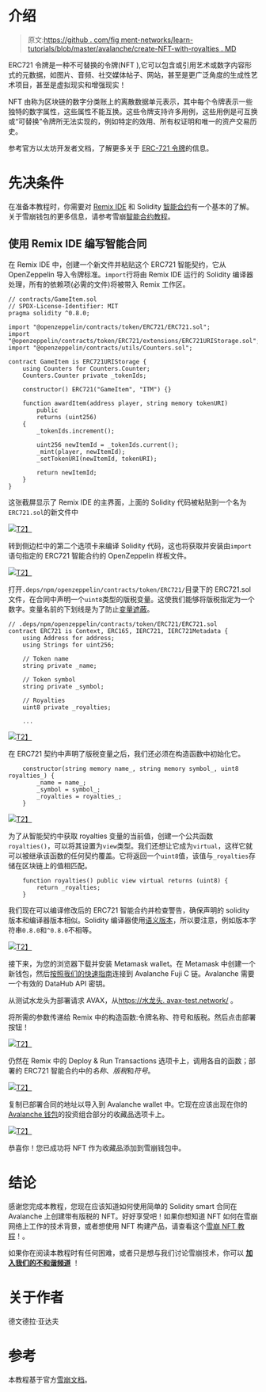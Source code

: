 # 介绍

> 原文:[https://github . com/fig ment-networks/learn-tutorials/blob/master/avalanche/create-NFT-with-royalties . MD](https://github.com/figment-networks/learn-tutorials/blob/master/avalanche/create-nft-with-royalties.md)

ERC721 令牌是一种不可替换的令牌(NFT ),它可以包含或引用艺术或数字内容形式的元数据，如图片、音频、社交媒体帖子、网站，甚至是更广泛角度的生成性艺术项目，甚至是虚拟现实和增强现实！

NFT 由称为区块链的数字分类账上的离散数据单元表示，其中每个令牌表示一些独特的数字属性，这些属性不能互换。这些令牌支持许多用例，这些用例是可互换或“可替换”令牌所无法实现的，例如特定的效用、所有权证明和唯一的资产交易历史。

参考官方以太坊开发者文档，了解更多关于 [ERC-721 令牌](https://ethereum.org/en/developers/docs/standards/tokens/erc-721/)的信息。

# 先决条件

在准备本教程时，你需要对 [Remix IDE](https://remix.ethereum.org/) 和 Solidity [智能合约](https://solidity-by-example.org/)有一个基本的了解。关于雪崩钱包的更多信息，请参考雪崩[智能合约教程](https://learn.figment.io/tutorials/deploy-a-smart-contract-on-avalanche-using-remix-and-metamask)。

## 使用 Remix IDE 编写智能合同

在 Remix IDE 中，创建一个新文件并粘贴这个 ERC721 智能契约，它从 OpenZeppelin 导入令牌标准。`import`行将由 Remix IDE 运行的 Solidity 编译器处理，所有的依赖项(必需的文件)将被带入 Remix 工作区。

```
// contracts/GameItem.sol
// SPDX-License-Identifier: MIT
pragma solidity ^0.8.0;

import "@openzeppelin/contracts/token/ERC721/ERC721.sol";
import "@openzeppelin/contracts/token/ERC721/extensions/ERC721URIStorage.sol";
import "@openzeppelin/contracts/utils/Counters.sol";

contract GameItem is ERC721URIStorage {
    using Counters for Counters.Counter;
    Counters.Counter private _tokenIds;

    constructor() ERC721("GameItem", "ITM") {}

    function awardItem(address player, string memory tokenURI)
        public
        returns (uint256)
    {
        _tokenIds.increment();

        uint256 newItemId = _tokenIds.current();
        _mint(player, newItemId);
        _setTokenURI(newItemId, tokenURI);

        return newItemId;
    }
}
```

这张截屏显示了 Remix IDE 的主界面，上面的 Solidity 代码被粘贴到一个名为`ERC721.sol`的新文件中

[![](../Images/c47c2066533e13e1eb57b1a85dbdbabe.png)T2】](https://github.com/figment-networks/learn-tutorials/raw/master/assets/create-ERC721-contract.png)

转到侧边栏中的第二个选项卡来编译 Solidity 代码，这也将获取并安装由`import`语句指定的 ERC721 智能合约的 OpenZeppelin 样板文件。

[![](../Images/c71113cd274f10f4f3306aa44f4b9a2a.png)T2】](https://github.com/figment-networks/learn-tutorials/raw/master/assets/compile-and-install-deps.png)

打开`.deps/npm/openzeppelin/contracts/token/ERC721/`目录下的 ERC721.sol 文件，在合同中声明一个`uint8`类型的版税变量。这使我们能够将版税指定为一个数字。变量名前的下划线是为了防止[变量遮蔽](https://en.wikipedia.org/wiki/Variable_shadowing)。

```
// .deps/npm/openzeppelin/contracts/token/ERC721/ERC721.sol
contract ERC721 is Context, ERC165, IERC721, IERC721Metadata {
    using Address for address;
    using Strings for uint256;

    // Token name
    string private _name;

    // Token symbol
    string private _symbol;

    // Royalties
    uint8 private _royalties;

    ...
```

[![](../Images/20f9a42cd0e7f2c09aefbafead280ff9.png)T2】](https://github.com/figment-networks/learn-tutorials/raw/master/assets/add-royalties-ERC721.png)

在 ERC721 契约中声明了版税变量之后，我们还必须在构造函数中初始化它。

```
    constructor(string memory name_, string memory symbol_, uint8 royalties_) {
        _name = name_;
        _symbol = symbol_;
        _royalties = royalties_;
    }
```

[![](../Images/2b9f8d13919634aaeb594342293f0270.png)T2】](https://github.com/figment-networks/learn-tutorials/raw/master/assets/initialize-royalties-ERC721.png)

为了从智能契约中获取 royalties 变量的当前值，创建一个公共函数`royalties()`，可以将其设置为`view`类型。我们还想让它成为`virtual`，这样它就可以被继承该函数的任何契约覆盖。它将返回一个`uint8`值，该值与`_royalties`存储在区块链上的值相匹配。

```
    function royalties() public view virtual returns (uint8) {
        return _royalties;
    }
```

我们现在可以编译修改后的 ERC721 智能合约并检查警告，确保声明的 solidity 版本和编译器版本相似。Solidity 编译器使用[语义版本](http://semver.org/)，所以要注意，例如版本字符串`0.8.0`和`^0.8.0`不相等。

[![](../Images/2952625a09021994a964e11eab1ba3c3.png)T2】](https://github.com/figment-networks/learn-tutorials/raw/master/assets/compile-ERC721.png)

接下来，为您的浏览器下载并安装 Metamask wallet。在 Metamask 中创建一个新钱包，然后[按照我们的快速指南](https://learn.figment.io/tutorials/deploy-a-smart-contract-on-avalanche-using-remix-and-metamask#step-1-setting-up-metamask)连接到 Avalanche Fuji C 链。Avalanche 需要一个有效的 DataHub API 密钥。

从测试水龙头为部署请求 AVAX，从[https://水龙头. avax-test.network/](https://faucet.avax-test.network/) 。

将所需的参数传递给 Remix 中的构造函数:令牌名称、符号和版税。然后点击部署按钮！

[![](../Images/bc200f515000ba0d60c3150e51781727.png)T2】](https://github.com/figment-networks/learn-tutorials/raw/master/assets/ERC721-Deploy.png)

仍然在 Remix 中的 Deploy & Run Transactions 选项卡上，调用各自的函数；部署的 ERC721 智能合约中的*名称*、*版税*和*符号*。

[![](../Images/adfcc56a3a34806181dda1bc4e05068f.png)T2】](https://github.com/figment-networks/learn-tutorials/raw/master/assets/Deploy-And-Run-Transections.png)

复制已部署合同的地址以导入到 Avalanche wallet 中。它现在应该出现在你的 [Avalanche 钱包](https://wallet.avax.network/)的投资组合部分的收藏品选项卡上。

[![](../Images/f4467fad6e35599e2eb73e6a298bf963.png)T2】](https://github.com/figment-networks/learn-tutorials/raw/master/assets/Add-Collectibles.png)

恭喜你！您已成功将 NFT 作为收藏品添加到雪崩钱包中。

# 结论

感谢您完成本教程，您现在应该知道如何使用简单的 Solidity smart 合同在 Avalanche 上创建带有版税的 NFT。好好享受吧！如果你想知道 NFT 如何在雪崩网络上工作的技术背景，或者想使用 NFT 构建产品，请查看这个[雪崩 NFT 教程](https://learn.figment.io/tutorials/create-mint-transfer-nft)！。

如果你在阅读本教程时有任何困难，或者只是想与我们讨论雪崩技术，你可以 [**加入我们的不和谐频道**](https://discord.gg/fszyM7K) ！

# 关于作者

德文德拉·亚达夫

# 参考

本教程基于官方[雪崩文档](https://docs.avax.network/build/tutorials/smart-contracts/deploy-a-smart-contract-on-avalanche-using-remix-and-metamask)。